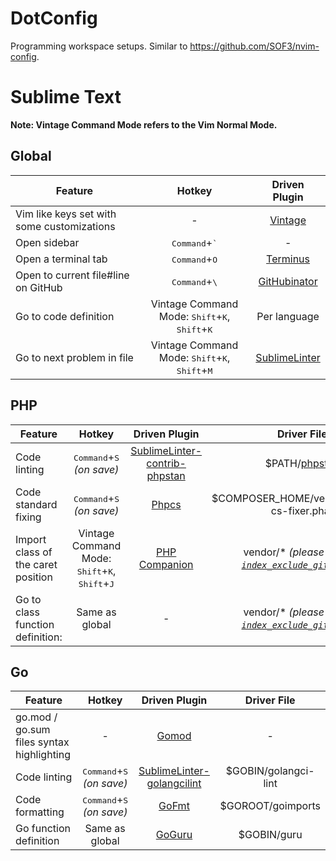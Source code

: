 # DotConfig

Programming workspace setups. Similar to https://github.com/SOF3/nvim-config.

# Sublime Text

**Note: Vintage Command Mode refers to the Vim Normal Mode.**

## Global

| Feature                                    |                                       Hotkey                                       |                      Driven Plugin                       |
| ------------------------------------------ | :--------------------------------------------------------------------------------: | :------------------------------------------------------: |
| Vim like keys set with some customizations |                                         -                                          |     [Vintage](https://github.com/sublimehq/Vintage)      |
| Open sidebar                               |                          <kbd>Command</kbd>+<kbd>`</kbd>                           |                            -                             | - [x] Open sidebar: |
| Open a terminal tab                        |                          <kbd>Command</kbd>+<kbd>O</kbd>                           | [Terminus](https://packagecontrol.io/packages/Terminus)  |
| Open to current file#line on GitHub        |                          <kbd>Command</kbd>+<kbd>\\</kbd>                          | [GitHubinator](https://github.com/ehamiter/GitHubinator) |
| Go to code definition                      | Vintage Command Mode: <kbd>Shift</kbd>+<kbd>K</kbd>, <kbd>Shift</kbd>+<kbd>K</kbd> |                       Per language                       |
| Go to next problem in file                 | Vintage Command Mode: <kbd>Shift</kbd>+<kbd>K</kbd>, <kbd>Shift</kbd>+<kbd>M</kbd> |        [SublimeLinter](http://sublimelinter.com/)        |

## PHP

| Feature                            |                                       Hotkey                                       |                                        Driven Plugin                                         |                                                                                  Driver File                                                                                   |
| ---------------------------------- | :--------------------------------------------------------------------------------: | :------------------------------------------------------------------------------------------: | :----------------------------------------------------------------------------------------------------------------------------------------------------------------------------: |
| Code linting                       |                    <kbd>Command</kbd>+<kbd>S</kbd> _(on save)_                     | [SublimeLinter-contrib-phpstan](https://github.com/Rockstar04/SublimeLinter-contrib-phpstan) |                                $PATH/[phpstan](https://github.com/Endermanbugzjfc/DotConfig/blob/master/sublime-text/Packages/User/phpstan.sh)                                 |
| Code standard fixing               |                    <kbd>Command</kbd>+<kbd>S</kbd> _(on save)_                     |                    [Phpcs](https://github.com/benmatselby/sublime-phpcs)                     |                                                                  $COMPOSER_HOME/vendor/bin/php-cs-fixer.phar                                                                   |
| Import class of the caret position | Vintage Command Mode: <kbd>Shift</kbd>+<kbd>K</kbd>, <kbd>Shift</kbd>+<kbd>J</kbd> |               [PHP Companion](https://github.com/erichard/SublimePHPCompanion)               | vendor/\* _(please disable [`index_exclude_gitignore`](https://github.com/Endermanbugzjfc/DotConfig/blob/master/sublime-text/Packages/User/Preferences.sublime-settings#L25))_ |
| Go to class function definition:   |                                   Same as global                                   |                                              -                                               | vendor/\* _(please disable [`index_exclude_gitignore`](https://github.com/Endermanbugzjfc/DotConfig/blob/master/sublime-text/Packages/User/Preferences.sublime-settings#L25))_ |

## Go

| Feature                                   |                   Hotkey                    |                                       Driven Plugin                                       |     Driver File      |
| ----------------------------------------- | :-----------------------------------------: | :---------------------------------------------------------------------------------------: | :------------------: |
| go.mod / go.sum files syntax highlighting |                      -                      |                    [Gomod](https://github.com/mitranim/sublime-gomod)                     |          -           |
| Code linting                              | <kbd>Command</kbd>+<kbd>S</kbd> _(on save)_ | [SublimeLinter-golangcilint](https://github.com/SublimeLinter/SublimeLinter-golangcilint) | $GOBIN/golangci-lint |
| Code formatting                           | <kbd>Command</kbd>+<kbd>S</kbd> _(on save)_ |                     [GoFmt](https://github.com/noonat/sublime-gofmt)                      |  $GOROOT/goimports   |
| Go function definition                    |               Same as global                |                        [GoGuru](http://alvarolm.github.io/GoGuru)                         |     $GOBIN/guru      |
